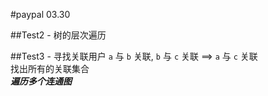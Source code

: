 #paypal 03.30

##Test2 - 树的层次遍历

##Test3 - 寻找关联用户
 `a` 与 `b` 关联, `b` 与 `c` 关联 ==> `a` 与 `c` 关联  
找出所有的关联集合  
***遍历多个连通图***